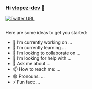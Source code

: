 ### Hi [ vlopez-dev ][website] 👋

[![Twitter URL](https://img.shields.io/twitter/url?label=vlopez-dev&logo=twitter&style=for-the-badge&url=https%3A%2F%2Ftwitter.com%2Fvicdev_l)](https://twitter.com/vicdev_l)

[<img src="https://media.giphy.com/media/ZVik7pBtu9dNS/giphy.gif" alt="" srcset="">][website]

Here are some ideas to get you started:

- 🔭 I’m currently working on ...
- 🌱 I’m currently learning ...
- 👯 I’m looking to collaborate on ...
- 🤔 I’m looking for help with ...
- 💬 Ask me about ...
- 📫 How to reach me: ...
- 😄 Pronouns: ...
- ⚡ Fun fact: ...


<!-- Links -->
[website]:http://vic.com/
